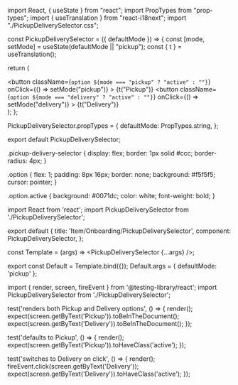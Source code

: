 import React, { useState } from "react";
import PropTypes from "prop-types";
import { useTranslation } from "react-i18next";
import "./PickupDeliverySelector.css";

const PickupDeliverySelector = ({ defaultMode }) => {
  const [mode, setMode] = useState(defaultMode || "pickup");
  const { t } = useTranslation();

  return (
    <div className="pickup-delivery-selector">
      <button
        className={`option ${mode === "pickup" ? "active" : ""}`}
        onClick={() => setMode("pickup")}
      >
        {t("Pickup")}
      </button>
      <button
        className={`option ${mode === "delivery" ? "active" : ""}`}
        onClick={() => setMode("delivery")}
      >
        {t("Delivery")}
      </button>
    </div>
  );
};

PickupDeliverySelector.propTypes = {
  defaultMode: PropTypes.string,
};

export default PickupDeliverySelector;



.pickup-delivery-selector {
  display: flex;
  border: 1px solid #ccc;
  border-radius: 4px;
}

.option {
  flex: 1;
  padding: 8px 16px;
  border: none;
  background: #f5f5f5;
  cursor: pointer;
}

.option.active {
  background: #0071dc;
  color: white;
  font-weight: bold;
}


import React from 'react';
import PickupDeliverySelector from './PickupDeliverySelector';

export default {
  title: 'Item/Onboarding/PickupDeliverySelector',
  component: PickupDeliverySelector,
};

const Template = (args) => <PickupDeliverySelector {...args} />;

export const Default = Template.bind({});
Default.args = {
  defaultMode: 'pickup'
};


import { render, screen, fireEvent } from '@testing-library/react';
import PickupDeliverySelector from './PickupDeliverySelector';

test('renders both Pickup and Delivery options', () => {
  render(<PickupDeliverySelector />);
  expect(screen.getByText('Pickup')).toBeInTheDocument();
  expect(screen.getByText('Delivery')).toBeInTheDocument();
});

test('defaults to Pickup', () => {
  render(<PickupDeliverySelector />);
  expect(screen.getByText('Pickup')).toHaveClass('active');
});

test('switches to Delivery on click', () => {
  render(<PickupDeliverySelector />);
  fireEvent.click(screen.getByText('Delivery'));
  expect(screen.getByText('Delivery')).toHaveClass('active');
});
